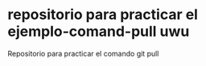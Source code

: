 # repositorio para practicar el ejemplo-comand-pull uwu
Repositorio para practicar el comando git pull
